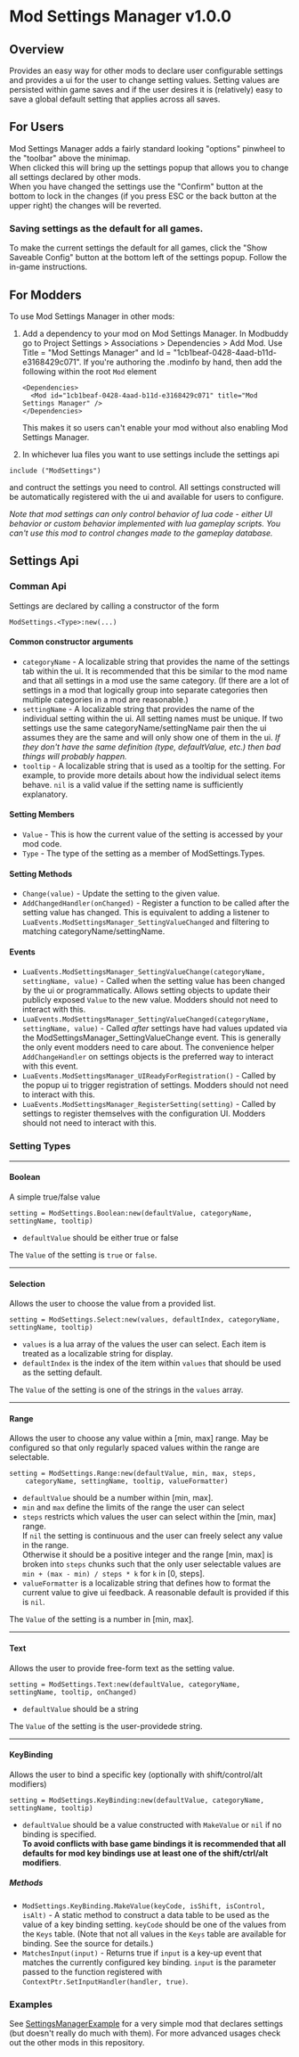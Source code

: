 # Mod Settings Manager v1.0.0

## Overview

Provides an easy way for other mods to declare user configurable settings and provides a ui for the user to change setting values. 
Setting values are persisted within game saves and if the user desires it is (relatively) easy to save a global default setting 
that applies across all saves.

## For Users

Mod Settings Manager adds a fairly standard looking "options" pinwheel to the "toolbar" above the minimap.  
When clicked this will bring up the settings popup that allows you to change all settings declared by other mods.  
When you have changed the settings use the "Confirm" button at the bottom to lock in the changes 
(if you press ESC or the back button at the upper right) the changes will be reverted.

### Saving settings as the default for all games.

To make the current settings the default for all games, click the "Show Saveable Config" button at the bottom
left of the settings popup.  Follow the in-game instructions.

## For Modders

To use Mod Settings Manager in other mods:

1. Add a dependency to your mod on Mod Settings Manager.
   In Modbuddy go to Project Settings > Associations > Dependencies > Add Mod.
   Use Title = "Mod Settings Manager" and Id = "1cb1beaf-0428-4aad-b11d-e3168429c071".
   If you're authoring the .modinfo by hand, then add the following within the root `Mod` element
   ```
   <Dependencies>
     <Mod id="1cb1beaf-0428-4aad-b11d-e3168429c071" title="Mod Settings Manager" />
   </Dependencies>
   ```
   This makes it so users can't enable your mod without also enabling Mod Settings Manager. 

2. In whichever lua files you want to use settings include the settings api
```
include ("ModSettings")
```
and contruct the settings you need to control.  All settings constructed will be automatically registered with the ui 
and available for users to configure.

*Note that mod settings can only control behavior of lua code - either UI behavior or custom behavior 
 implemented with lua gameplay scripts.  You can't use this mod to control changes made to the gameplay database.*

## Settings Api

### Comman Api

Settings are declared by calling a constructor of the form
```
ModSettings.<Type>:new(...)
```

#### Common constructor arguments

* `categoryName` - A localizable string that provides the name of the settings tab within the ui.
   It is recommended that this be similar to the mod name and that all settings in a mod use the same category.
   (If there are a lot of settings in a mod that logically group into separate categories then multiple 
   categories in a mod are reasonable.)
* `settingName` - A localizable string that provides the name of the individual setting within the ui.
  All setting names must be unique.  If two settings use the same categoryName/settingName pair then the ui 
  assumes they are the same and will only show one of them in the ui. *If they don't have the same 
  definition (type, defaultValue, etc.) then bad things will probably happen.*
* `tooltip` - A localizable string that is used as a tooltip for the setting.  For example, to provide more 
  details about how the individual select items behave.  `nil` is a valid value if the setting name is sufficiently explanatory.

#### Setting Members

* `Value` - This is how the current value of the setting is accessed by your mod code.
* `Type` - The type of the setting as a member of ModSettings.Types.

#### Setting Methods

* `Change(value)` - Update the setting to the given value. 
* `AddChangedHandler(onChanged)` - Register a function to be called after the setting value has changed.
  This is equivalent to adding a listener to `LuaEvents.ModSettingsManager_SettingValueChanged` and filtering
  to matching categoryName/settingName.
  
#### Events

* `LuaEvents.ModSettingsManager_SettingValueChange(categoryName, settingName, value)` -
  Called when the setting value has been changed by the ui or programmatically.  Allows setting objects to update their 
  publicly exposed `Value` to the new value. Modders should not need to interact with this.
* `LuaEvents.ModSettingsManager_SettingValueChanged(categoryName, settingName, value)` - 
  Called *after* settings have had values updated via the ModSettingsManager_SettingValueChange event.
  This is generally the only event modders need to care about.  The convenience helper `AddChangeHandler` 
  on settings objects is the preferred way to interact with this event.
* `LuaEvents.ModSettingsManager_UIReadyForRegistration()` - Called by the popup ui to trigger registration of settings.
  Modders should not need to interact with this.
* `LuaEvents.ModSettingsManager_RegisterSetting(setting)` - Called by settings to register themselves with the configuration UI.
  Modders should not need to interact with this.

### Setting Types

---

#### Boolean 

A simple true/false value

```
setting = ModSettings.Boolean:new(defaultValue, categoryName, settingName, tooltip)
```

* `defaultValue` should be either true or false

The `Value` of the setting is `true` or `false`.

---

#### Selection 
Allows the user to choose the value from a provided list.

```
setting = ModSettings.Select:new(values, defaultIndex, categoryName, settingName, tooltip)
```

* `values` is a lua array of the values the user can select.  Each item is treated as a localizable string for display.
* `defaultIndex` is the index of the item within `values` that should be used as the setting default.

The `Value` of the setting is one of the strings in the `values` array.

---

#### Range
Allows the user to choose any value within a [min, max] range.
May be configured so that only regularly spaced values within the range are selectable.

```
setting = ModSettings.Range:new(defaultValue, min, max, steps, 
    categoryName, settingName, tooltip, valueFormatter)
```
  
* `defaultValue` should be a number within [min, max].
* `min` and `max` define the limits of the range the user can select
* `steps` restricts which values the user can select within the [min, max] range.  
If `nil` the setting is continuous and the user can freely select any value in the range.  
Otherwise it should be a positive integer and the range [min, max] is broken into `steps` 
chunks such that the only user selectable values are `min + (max - min) / steps * k` for `k` in [0, steps].
* `valueFormatter` is a localizable string that defines how to format the current value to give ui feedback.
A reasonable default is provided if this is `nil`.

The `Value` of the setting is a number in [min, max].

---

#### Text
Allows the user to provide free-form text as the setting value.
```
setting = ModSettings.Text:new(defaultValue, categoryName, settingName, tooltip, onChanged)
```
* `defaultValue` should be a string

The `Value` of the setting is the user-providede string.

---
  
#### KeyBinding
Allows the user to bind a specific key (optionally with shift/control/alt modifiers)

```
setting = ModSettings.KeyBinding:new(defaultValue, categoryName, settingName, tooltip)
```
  
* `defaultValue` should be a value constructed with `MakeValue` or `nil` if no binding is specified.  
  **To avoid conflicts with base game bindings it is recommended that 
  all defaults for mod key bindings use at least one of the shift/ctrl/alt modifiers**.
    
##### Methods
* `ModSettings.KeyBinding.MakeValue(keyCode, isShift, isControl, isAlt)` - 
  A static method to construct a data table to be used as the value of a key binding setting. 
  `keyCode` should be one of the values from the `Keys` table.  (Note that not all values in the `Keys`
  table are available for binding.  See the source for details.)  
* `MatchesInput(input)` - Returns true if `input` is a key-up event that matches the currently configured key binding.
  `input` is the parameter passed to the function registered with `ContextPtr.SetInputHandler(handler, true)`.
    
    
### Examples
See [SettingsManagerExample](../SettingsManagerExample) for a very simple mod that declares settings 
(but doesn't really do much with them).
For more advanced usages check out the other mods in this repository.